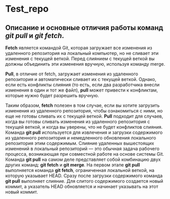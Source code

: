 # Test_repo
##  Описание и основные отличия работы команд ***git pull*** и ***git fetch***. 
**Fetch** является командой Git, которая загружает все изменения из удаленного репозитория на локальный компьютер, но не сливает эти изменения с текущей веткой. Перед слиянием с текущей веткой вы должны объединить эти изменения вручную, используя команду merge.

**Pull**, в отличие от fetch, загружает изменения из удаленного репозитория и автоматически сливает их с текущей веткой. Однако, если есть конфликты слияния (то есть, если два разработчика внесли изменения в один и тот же файл), **pull** может привести к конфликтам, которые нужно будет разрешить вручную.

Таким образом, **fetch** полезен в том случае, если вы хотите загрузить изменения из удаленного репозитория, чтобы ознакомиться с ними, но еще не готовы сливать их с текущей веткой. **Pull** подходит для случаев, когда вы готовы сливать изменения из удаленного репозитория с текущей веткой, и когда вы уверены, что не будет конфликтов слияния.
Команда **git pull** используется для извлечения и загрузки содержимого из удаленного репозитория и немедленного обновления локального репозитория этим содержимым. Слияние удаленных вышестоящих изменений в локальный репозиторий — это обычная задача рабочего процесса, возникающая при совместной работе на основе системы Git. Команда **git pull** на самом деле представляет собой комбинацию двух других команд: **git fetch** и **git merge**. На первом этапе **git pull** выполняется команда **git fetch**, ограниченная локальной веткой, на которую указывает HEAD. Сразу после загрузки содержимого команда **git pull** выполняет слияние. Для слитого содержимого создается новый коммит, а указатель HEAD обновляется и начинает указывать на этот новый коммит.
